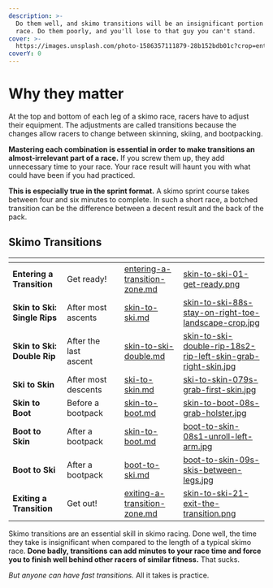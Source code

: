 ```yaml
---
description: >-
  Do them well, and skimo transitions will be an insignificant portion of your
  race. Do them poorly, and you'll lose to that guy you can't stand.
cover: >-
  https://images.unsplash.com/photo-1586357111879-28b152bdb01c?crop=entropy&cs=tinysrgb&fm=jpg&ixid=MnwxOTcwMjR8MHwxfHNlYXJjaHwyfHxiYWNrY291bnRyeSUyMHNraWluZ3xlbnwwfHx8fDE2NzUxMDAxNzU&ixlib=rb-4.0.3&q=80
coverY: 0
---
```


# Why they matter

At the top and bottom of each leg of a skimo race, racers have to adjust their equipment. The adjustments are called transitions because the changes allow racers to change between skinning, skiing, and bootpacking.

**Mastering each combination is essential in order to make transitions an almost-irrelevant part of a race.** If you screw them up, they add unnecessary time to your race. Your race result will haunt you with what could have been if you had practiced.

**This is especially true in the sprint format.** A skimo sprint course takes between four and six minutes to complete. In such a short race, a botched transition can be the difference between a decent result and the back of the pack.

## Skimo Transitions

<table data-view="cards"><thead><tr><th></th><th></th><th></th><th data-hidden data-card-target data-type="content-ref"></th><th data-hidden data-card-cover data-type="files"></th></tr></thead><tbody><tr><td><strong>Entering a Transition</strong></td><td>Get ready!</td><td></td><td><a href="what-to-practice/entering-a-transition-zone.md">entering-a-transition-zone.md</a></td><td><a href=".gitbook/assets/skin-to-ski-01-get-ready.png">skin-to-ski-01-get-ready.png</a></td></tr><tr><td><strong>Skin to Ski: Single Rips</strong></td><td>After most ascents</td><td></td><td><a href="what-to-practice/skin-to-ski.md">skin-to-ski.md</a></td><td><a href=".gitbook/assets/skin-to-ski-88s-stay-on-right-toe-landscape-crop.jpg">skin-to-ski-88s-stay-on-right-toe-landscape-crop.jpg</a></td></tr><tr><td><strong>Skin to Ski: Double Rip</strong></td><td>After the last ascent</td><td></td><td><a href="what-to-practice/skin-to-ski-double.md">skin-to-ski-double.md</a></td><td><a href=".gitbook/assets/skin-to-ski-double-rip-18s2-rip-left-skin-grab-right-skin.jpg">skin-to-ski-double-rip-18s2-rip-left-skin-grab-right-skin.jpg</a></td></tr><tr><td><strong>Ski to Skin</strong></td><td>After most descents</td><td></td><td><a href="what-to-practice/ski-to-skin.md">ski-to-skin.md</a></td><td><a href=".gitbook/assets/ski-to-skin-079s-grab-first-skin.jpg">ski-to-skin-079s-grab-first-skin.jpg</a></td></tr><tr><td><strong>Skin to Boot</strong></td><td>Before a bootpack</td><td></td><td><a href="what-to-practice/skin-to-boot.md">skin-to-boot.md</a></td><td><a href=".gitbook/assets/skin-to-boot-08s-grab-holster.jpg">skin-to-boot-08s-grab-holster.jpg</a></td></tr><tr><td><strong>Boot to Skin</strong></td><td>After a bootpack</td><td></td><td><a href="what-to-practice/skin-to-boot.md">skin-to-boot.md</a></td><td><a href=".gitbook/assets/boot-to-skin-08s1-unroll-left-arm.jpg">boot-to-skin-08s1-unroll-left-arm.jpg</a></td></tr><tr><td><strong>Boot to Ski</strong></td><td>After a bootpack</td><td></td><td><a href="what-to-practice/boot-to-ski.md">boot-to-ski.md</a></td><td><a href=".gitbook/assets/boot-to-skin-09s-skis-between-legs.jpg">boot-to-skin-09s-skis-between-legs.jpg</a></td></tr><tr><td><strong>Exiting a Transition</strong></td><td>Get out!</td><td></td><td><a href="what-to-practice/exiting-a-transition-zone.md">exiting-a-transition-zone.md</a></td><td><a href=".gitbook/assets/skin-to-ski-21-exit-the-transition.png">skin-to-ski-21-exit-the-transition.png</a></td></tr></tbody></table>

Skimo transitions are an essential skill in skimo racing. Done well, the time they take is insignificant when compared to the length of a typical skimo race. **Done badly, transitions can add minutes to your race time and force you to finish well behind other racers of similar fitness.** That sucks.

_But anyone can have fast transitions._ All it takes is practice.
